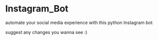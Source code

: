 # Instagram_Bot

automate your social media experience with this python Instagram bot

suggest any changes you wanna see :)

